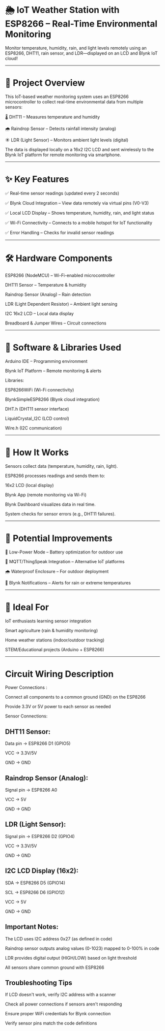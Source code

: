 # 🌦️ IoT Weather Station with ESP8266 – Real-Time Environmental Monitoring
Monitor temperature, humidity, rain, and light levels remotely using an ESP8266, DHT11, rain sensor, and LDR—displayed on an LCD and Blynk IoT cloud!

_____________________________________________________________________________________________________________________________________________________________

# 📌 Project Overview
This IoT-based weather monitoring system uses an ESP8266 microcontroller to collect real-time environmental data from multiple sensors:

🌡️ DHT11 – Measures temperature and humidity

🌧️ Raindrop Sensor – Detects rainfall intensity (analog)

☀️ LDR (Light Sensor) – Monitors ambient light levels (digital)

The data is displayed locally on a 16x2 I2C LCD and sent wirelessly to the Blynk IoT platform for remote monitoring via smartphone.

_______________________________________________________________________________________________________________________________________________________________

# ✨ Key Features
✅ Real-time sensor readings (updated every 2 seconds)

✅ Blynk Cloud Integration – View data remotely via virtual pins (V0-V3)

✅ Local LCD Display – Shows temperature, humidity, rain, and light status

✅ Wi-Fi Connectivity – Connects to a mobile hotspot for IoT functionality

✅ Error Handling – Checks for invalid sensor readings

_______________________________________________________________________________________________________________________________________________________________

# 🛠️ Hardware Components
ESP8266 (NodeMCU) – Wi-Fi-enabled microcontroller

DHT11 Sensor – Temperature & humidity

Raindrop Sensor (Analog) – Rain detection

LDR (Light Dependent Resistor) – Ambient light sensing

I2C 16x2 LCD – Local data display

Breadboard & Jumper Wires – Circuit connections

_______________________________________________________________________________________________________________________________________________________________


# 📡 Software & Libraries Used
Arduino IDE – Programming environment

Blynk IoT Platform – Remote monitoring & alerts

Libraries:

ESP8266WiFi (Wi-Fi connectivity)

BlynkSimpleESP8266 (Blynk cloud integration)

DHT.h (DHT11 sensor interface)

LiquidCrystal_I2C (LCD control)

Wire.h (I2C communication)

_______________________________________________________________________________________________________________________________________________________________

# 🔧 How It Works
Sensors collect data (temperature, humidity, rain, light).

ESP8266 processes readings and sends them to:

16x2 LCD (local display)

Blynk App (remote monitoring via Wi-Fi)

Blynk Dashboard visualizes data in real time.

System checks for sensor errors (e.g., DHT11 failures).

_______________________________________________________________________________________________________________________________________________________________

# 🚀 Potential Improvements
🔋 Low-Power Mode – Battery optimization for outdoor use

📶 MQTT/ThingSpeak Integration – Alternative IoT platforms

🌧️ Waterproof Enclosure – For outdoor deployment

🔔 Blynk Notifications – Alerts for rain or extreme temperatures

_______________________________________________________________________________________________________________________________________________________________

# 🎯 Ideal For
IoT enthusiasts learning sensor integration

Smart agriculture (rain & humidity monitoring)

Home weather stations (indoor/outdoor tracking)

STEM/Educational projects (Arduino + ESP8266)

_______________________________________________________________________________________________________________________________________________________________

# Circuit Wiring Description
Power Connections :

Connect all components to a common ground (GND) on the ESP8266

Provide 3.3V or 5V power to each sensor as needed

Sensor Connections:

DHT11 Sensor:
-

Data pin → ESP8266 D1 (GPIO5)

VCC → 3.3V/5V

GND → GND

Raindrop Sensor (Analog):
-

Signal pin → ESP8266 A0

VCC → 5V

GND → GND

LDR (Light Sensor):
-

Signal pin → ESP8266 D2 (GPIO4)

VCC → 3.3V/5V

GND → GND

I2C LCD Display (16x2):
-

SDA → ESP8266 D5 (GPIO14)

SCL → ESP8266 D6 (GPIO12)

VCC → 5V

GND → GND

Important Notes:
-

The LCD uses I2C address 0x27 (as defined in code)

Raindrop sensor outputs analog values (0-1023) mapped to 0-100% in code

LDR provides digital output (HIGH/LOW) based on light threshold

All sensors share common ground with ESP8266

Troubleshooting Tips
-

If LCD doesn't work, verify I2C address with a scanner

Check all power connections if sensors aren't responding

Ensure proper WiFi credentials for Blynk connection

Verify sensor pins match the code definitions

